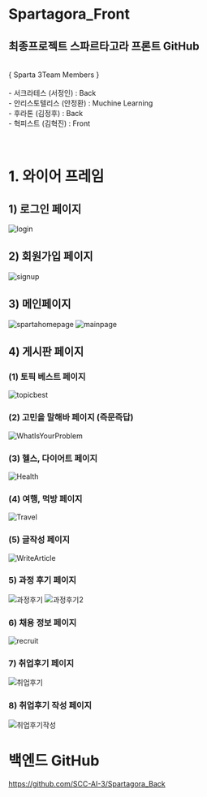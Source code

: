 # Spartagora_Front
## 최종프로젝트 스파르타고라 프론트 GitHub
</br>
{ Sparta 3Team Members }
</br>
</br>
- 서크라테스 (서정인) : Back
</br>
- 안리스토텔리스 (안정환) : Muchine Learning
</br>
- 후라톤 (김정후) : Back
</br>
- 혁피스트 (김혁진) : Front
</br>
</br>
</br>

# 1. 와이어 프레임

## 1) 로그인 페이지
![login](https://user-images.githubusercontent.com/102138834/178216264-c3d723cc-428a-468a-88a7-2b6620c0f760.png)

## 2) 회원가입 페이지
![signup](https://user-images.githubusercontent.com/102138834/178216368-410d9b54-a9ae-49c7-9348-70edaaa9355e.png)

## 3) 메인페이지
![spartahomepage](https://user-images.githubusercontent.com/102138834/178216413-a2c3ba78-54b0-4bac-a564-3d9bdc62fcb8.png)
![mainpage](https://user-images.githubusercontent.com/102138834/178216428-d236bd85-27e7-4882-84f4-eafb4e17e8a0.png)

## 4) 게시판 페이지

### (1) 토픽 베스트 페이지
![topicbest](https://user-images.githubusercontent.com/102138834/178217157-aa8a2002-d839-46c8-a2be-aec174571bf8.png)

### (2) 고민을 말해바 페이지 (즉문즉답)
![WhatIsYourProblem](https://user-images.githubusercontent.com/102138834/178217192-28543a2a-cda7-412b-9d3a-38aa684150af.png)

### (3) 헬스, 다이어트 페이지
![Health](https://user-images.githubusercontent.com/102138834/178217250-d05a95cf-f71a-4e24-bc98-6c05f5cb5dd2.png)

### (4) 여행, 먹방 페이지
![Travel](https://user-images.githubusercontent.com/102138834/178217283-708a5dca-83f5-4693-aeb1-dda0aa527d97.png)

### (5) 글작성 페이지
![WriteArticle](https://user-images.githubusercontent.com/102138834/178217451-58762280-2653-428f-8e14-1a83e3a5e6f7.png)

### 5) 과정 후기 페이지
![과정후기](https://user-images.githubusercontent.com/102138834/178217801-cc2123f2-598f-41f5-bdc9-97fc023bbdfd.png)
![과정후기2](https://user-images.githubusercontent.com/102138834/178217831-b2232366-6f4d-4a01-86a2-328369cf703f.png)

### 6) 채용 정보 페이지
![recruit](https://user-images.githubusercontent.com/102138834/178217961-644bde9d-a0c3-4b77-b0fc-0a40daba8af3.png)

### 7) 취업후기 페이지
![취업후기](https://user-images.githubusercontent.com/102138834/178218079-a846136a-4d69-450c-b7c3-8874dad79a48.png)

### 8) 취업후기 작성 페이지
![취업후기작성](https://user-images.githubusercontent.com/102138834/178218431-47d6d893-d6da-407b-b033-0b02a8eee459.png)

# 백엔드 GitHub
https://github.com/SCC-AI-3/Spartagora_Back

